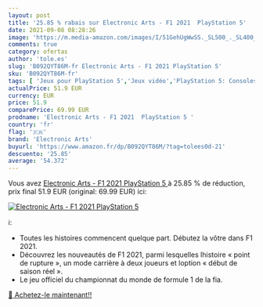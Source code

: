 ```yaml
---
layout: post
title: '25.85 % rabais sur Electronic Arts - F1 2021  PlayStation 5'
date: 2021-09-08 08:28:26
image: 'https://m.media-amazon.com/images/I/51GehUgWwSS._SL500_._SL400_.jpg'
comments: true
category: ofertas
author: 'tole.es'
slug: 'B092QYT86M-fr Electronic Arts - F1 2021 PlayStation 5'
sku: 'B092QYT86M-fr'
tags: [ 'Jeux pour PlayStation 5','Jeux vidéo','PlayStation 5: Consoles, jeux et accessoires','electronic arts', ]
actualPrice: 51.9 EUR
currency: EUR
price: 51.9
comparePrice: 69.99 EUR
prodname: 'Electronic Arts - F1 2021  PlayStation 5 '
country: 'fr'
flag: '🇫🇷'
brand: 'Electronic Arts'
buyurl: 'https://www.amazon.fr/dp/B092QYT86M/?tag=tolees0d-21'
descuento: '25.85'
average: '54.372'
---
```


Vous avez [Electronic Arts - F1 2021  PlayStation 5 ](https://www.amazon.fr/dp/B092QYT86M/?tag=tolees0d-21)  à  25.85 % de réduction, prix final  51.9 EUR (original: 69.99 EUR) ici:

[![Electronic Arts - F1 2021  PlayStation 5](https://m.media-amazon.com/images/I/51GehUgWwSS._SL500_._SL400_.jpg)](https://www.amazon.fr/dp/B092QYT86M/?tag=tolees0d-21)

ℹ️:

- Toutes les histoires commencent quelque part. Débutez la vôtre dans F1 2021.
- Découvrez les nouveautés de F1 2021, parmi lesquelles lhistoire « point de rupture », un mode carrière à deux joueurs et loption « début de saison réel ».
- Le jeu officiel du championnat du monde de formule 1 de la fia.

[🛒 Achetez-le maintenant!!](https://www.amazon.fr/dp/B092QYT86M/?tag=tolees0d-21)
